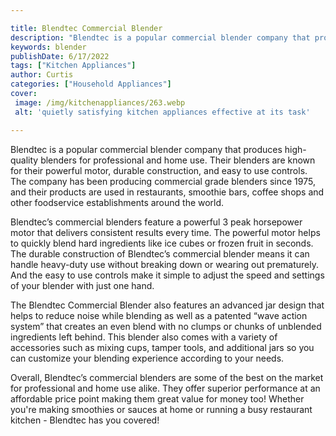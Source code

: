 ```yaml
---

title: Blendtec Commercial Blender
description: "Blendtec is a popular commercial blender company that produces high-quality blenders for professional and home use. Their blenders...lets find out"
keywords: blender
publishDate: 6/17/2022
tags: ["Kitchen Appliances"]
author: Curtis
categories: ["Household Appliances"]
cover: 
 image: /img/kitchenappliances/263.webp
 alt: 'quietly satisfying kitchen appliances effective at its task'

---
```


Blendtec is a popular commercial blender company that produces high-quality blenders for professional and home use. Their blenders are known for their powerful motor, durable construction, and easy to use controls. The company has been producing commercial grade blenders since 1975, and their products are used in restaurants, smoothie bars, coffee shops and other foodservice establishments around the world.

Blendtec’s commercial blenders feature a powerful 3 peak horsepower motor that delivers consistent results every time. The powerful motor helps to quickly blend hard ingredients like ice cubes or frozen fruit in seconds. The durable construction of Blendtec’s commercial blender means it can handle heavy-duty use without breaking down or wearing out prematurely. And the easy to use controls make it simple to adjust the speed and settings of your blender with just one hand. 

The Blendtec Commercial Blender also features an advanced jar design that helps to reduce noise while blending as well as a patented “wave action system” that creates an even blend with no clumps or chunks of unblended ingredients left behind. This blender also comes with a variety of accessories such as mixing cups, tamper tools, and additional jars so you can customize your blending experience according to your needs. 

Overall, Blendtec’s commercial blenders are some of the best on the market for professional and home use alike. They offer superior performance at an affordable price point making them great value for money too! Whether you're making smoothies or sauces at home or running a busy restaurant kitchen - Blendtec has you covered!
